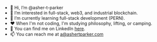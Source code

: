 - 👋 Hi, I’m @asher-t-parker
- 👀 I’m interested in full-stack, web3, and industrial blockchain.
- 🌱 I’m currently learning full-stack development (PERN).
- ❤️ When I'm not coding, I'm studying philosophy, lifting, or camping.
- 💼 You can find me on LinkedIn [here](https://www.linkedin.com/in/asher-parker-aba647187/).
- 📫 You can reach me at a@ashertparker.com

